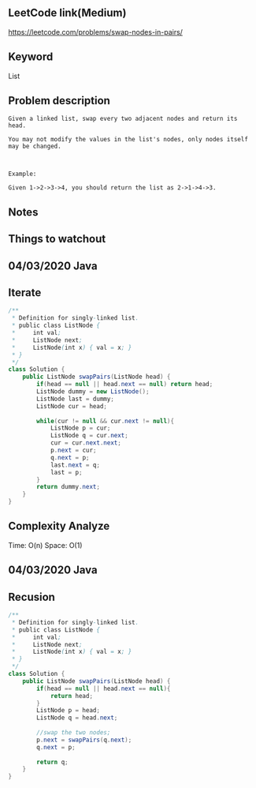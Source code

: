## LeetCode link(Medium)
https://leetcode.com/problems/swap-nodes-in-pairs/

## Keyword
List

## Problem description
```
Given a linked list, swap every two adjacent nodes and return its head.

You may not modify the values in the list's nodes, only nodes itself may be changed.

 

Example:

Given 1->2->3->4, you should return the list as 2->1->4->3.
```



## Notes


## Things to watchout

## 04/03/2020 Java
## Iterate
```java
/**
 * Definition for singly-linked list.
 * public class ListNode {
 *     int val;
 *     ListNode next;
 *     ListNode(int x) { val = x; }
 * }
 */
class Solution {
    public ListNode swapPairs(ListNode head) {
        if(head == null || head.next == null) return head;
        ListNode dummy = new ListNode();
        ListNode last = dummy;
        ListNode cur = head;
        
        while(cur != null && cur.next != null){
            ListNode p = cur;
            ListNode q = cur.next;
            cur = cur.next.next;
            p.next = cur;
            q.next = p;
            last.next = q;
            last = p;
        }
        return dummy.next;
    }
}

```
## Complexity Analyze
Time: O(n)
Space: O(1)


## 04/03/2020 Java
## Recusion
```Java
/**
 * Definition for singly-linked list.
 * public class ListNode {
 *     int val;
 *     ListNode next;
 *     ListNode(int x) { val = x; }
 * }
 */
class Solution {
    public ListNode swapPairs(ListNode head) {
        if(head == null || head.next == null){
            return head;
        }
        ListNode p = head;
        ListNode q = head.next;
        
        //swap the two nodes;
        p.next = swapPairs(q.next);
        q.next = p;
        
        return q;
    }
}
```